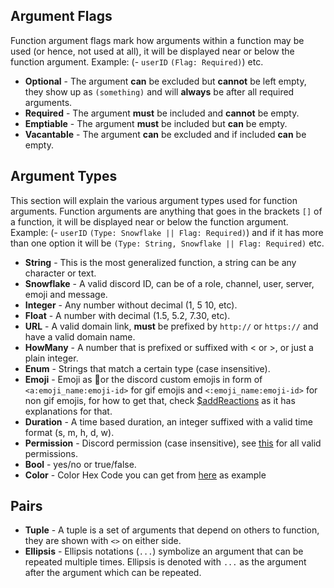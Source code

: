 ## Argument Flags
Function argument flags mark how arguments within a function may be used (or hence, not used at all), it will be displayed near or below the function argument.
Example: (- `userID` `(Flag: Required)`) etc.

- __Optional__ - The argument **can** be excluded but **cannot** be left empty, they show up as `(something)` and will **always** be after all required arguments.
- __Required__ - The argument **must** be included and **cannot** be empty.
- __Emptiable__ - The argument **must** be included but **can** be empty.
- __Vacantable__ - The argument **can** be excluded and if included **can** be empty.


## Argument Types
This section will explain the various argument types used for function arguments. Function arguments are anything that goes in the brackets `[]` of a function, it will be displayed near or below the function argument.
Example: (- `userID` `(Type: Snowflake || Flag: Required)`) and if it has more than one option it will be `(Type: String, Snowflake || Flag: Required)` etc.

- __String__ - This is the most generalized function, a string can be any character or text.
- __Snowflake__ - A valid discord ID, can be of a role, channel, user, server, emoji and message.
- __Integer__ - Any number without decimal (1, 5 10, etc).
- __Float__ - A number with decimal (1.5, 5.2, 7.30, etc).
- __URL__ - A valid domain link, **must** be prefixed by `http://` or `https://` and have a valid domain name.
- __HowMany__ - A number that is prefixed or suffixed with < or >, or just a plain integer.
- __Enum__ - Strings that match a certain type (case insensitive).
- __Emoji__ - Emoji as 🌹or the discord custom emojis in form of `<a:emoji_name:emoji-id>` for gif emojis and `<:emoji_name:emoji-id>` for non gif emojis, for how to get that, check [$addReactions](../bdscript/addReactions.md) as it has explanations for that.
- __Duration__ - A time based duration, an integer suffixed with a valid time format (s, m, h, d, w).
- __Permission__ - Discord permission (case insensitive), see [this](../resources/permissions.md) for all valid permissions.
- __Bool__ - yes/no or true/false.
- __Color__ - Color Hex Code you can get from [here](https://htmlcolorcodes.com/color-picker) as example


## Pairs
- __Tuple__ - A tuple is a set of arguments that depend on others to function, they are shown with `<>` on either side.
- __Ellipsis__ - Ellipsis notations (`...`) symbolize an argument that can be repeated multiple times. Ellipsis is denoted with `...` as the argument after the argument which can be repeated.
